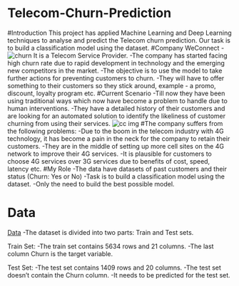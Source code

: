 # Telecom-Churn-Prediction
#Introduction
This project has applied Machine Learning and Deep Learning techniques to analyse and predict the Telecom churn prediction. Our task is to build a classification model using the dataset.
#Company
WeConnect - ![churn](https://user-images.githubusercontent.com/114226899/226097789-cbf28d4f-e71c-4308-847c-1e5d72ca7761.png)
It is a Telecom Service Provider.
-The company has started facing high churn rate due to rapid development in technology and the emerging new competitors in the market.
-The objective is to use the model to take further actions for preventing customers to churn.
-They will have to offer something to their customers so they stick around, example - a promo, discount, loyalty program etc.
#Current Scenario
-Till now they have been using traditional ways which now have become a problem to handle due to human interventions.
-They have a detailed history of their customers and are looking for an automated solution to identify the likeliness of customer churning from using their services.
![cc img](https://user-images.githubusercontent.com/114226899/226098173-d352d979-f0ce-49cc-87d8-e901291366a3.jpeg)
#The company suffers from the following problems:
-Due to the boom in the telecom industry with 4G technology, it has become a pain in the neck for the company to retain their customers.
-They are in the middle of setting up more cell sites on the 4G network to improve their 4G services.
-It is plausible for customers to choose 4G services over 3G services due to benefits of cost, speed, latency etc.
#My Role
-The data have datasets of past customers and their status (Churn: Yes or No)
-Task is to build a classification model using the dataset.
-Only the need to build the best possible model.
# Data 
[Data]()
-The dataset is divided into two parts: Train and Test sets.

Train Set:
-The train set contains 5634 rows and 21 columns.
-The last column Churn is the target variable.

Test Set:
-The test set contains 1409 rows and 20 columns.
-The test set doesn’t contain the Churn column.
-It needs to be predicted for the test set.
